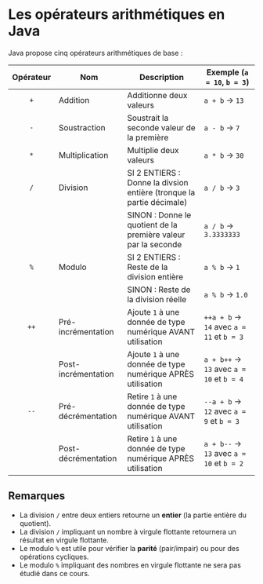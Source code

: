 # Les opérateurs arithmétiques en Java

Java propose cinq opérateurs arithmétiques de base :

|Opérateur|Nom|Description|Exemple (`a = 10`, `b = 3`)|
|:---:|---|---|---|
|`+`|Addition| Additionne deux valeurs|`a + b` → `13`|
|`-`|Soustraction| Soustrait la seconde valeur de la première|`a - b` → `7`|
|`*`|Multiplication| Multiplie deux valeurs|`a * b` → `30`|
|`/`|Division|SI 2 ENTIERS : Donne la divsion entière (tronque la partie décimale)|`a / b` → `3`|
|||SINON : Donne le quotient de la première valeur par la seconde|`a / b` → `3.3333333`|
|`%`|Modulo|SI 2 ENTIERS : Reste de la division entière|`a % b` → `1`|
|||SINON : Reste de la division réelle|`a % b` → `1.0`|
|`++`|Pré-incrémentation|Ajoute `1` à une donnée de type numérique AVANT utilisation|`++a + b` → `14` avec `a = 11` et `b = 3`|
||Post-incrémentation|Ajoute `1` à une donnée de type numérique APRÈS utilisation|`a + b++` → `13` avec `a = 10` et `b = 4`|
|`--`|Pré-décrémentation|Retire `1` à une donnée de type numérique AVANT utilisation|`--a + b` → `12` avec `a = 9` et `b = 3`|
||Post-décrémentation|Retire `1` à une donnée de type numérique APRÈS utilisation|`a + b--` → `13` avec `a = 10` et `b = 2`|

## Remarques

- La division `/` entre deux entiers retourne un **entier** (la partie entière du quotient).
- La division `/` impliquant un nombre à virgule flottante retournera un résultat en virgule flottante.
- Le modulo `%` est utile pour vérifier la **parité** (pair/impair) ou pour des opérations cycliques.
- Le modulo `%` impliquant des nombres en virgule flottante ne sera pas étudié dans ce cours.
